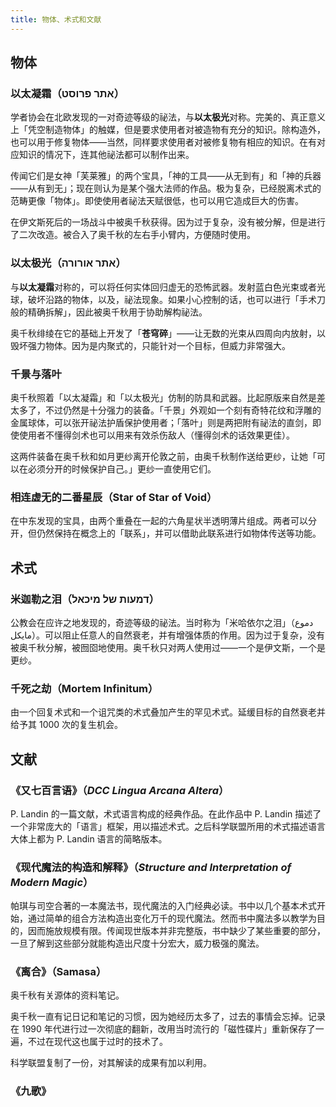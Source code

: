 ```yaml
---
title: 物体、术式和文献
---
```


## 物体

### 以太凝霜（אתר פרוסט）

学者协会在北欧发现的一对奇迹等级的祕法，与**以太极光**对称。完美的、真正意义上「凭空制造物体」的触媒，但是要求使用者对被造物有充分的知识。除构造外，也可以用于修复物体——当然，同样要求使用者对被修复物有相应的知识。在有对应知识的情况下，连其他祕法都可以制作出来。

传闻它们是女神「芙莱雅」的两个宝具，「神的工具——从无到有」和「神的兵器——从有到无」；现在则认为是某个强大法师的作品。极为复杂，已经脱离术式的范畴更像「物体」。即使使用者祕法天赋很低，也可以用它造成巨大的伤害。

在伊文斯死后的一场战斗中被奥千秋获得。因为过于复杂，没有被分解，但是进行了二次改造。被合入了奥千秋的左右手小臂内，方便随时使用。

### 以太极光（אתר אורורה）

与**以太凝霜**对称的，可以将任何实体回归虚无的恐怖武器。发射蓝白色光束或者光球，破坏沿路的物体，以及，祕法现象。如果小心控制的话，也可以进行「手术刀般的精确拆解」，因此被奥千秋用于协助解构祕法。

奥千秋绯绫在它的基础上开发了「**苍穹碎**」——让无数的光束从四周向内放射，以毁坏强力物体。因为是内聚式的，只能针对一个目标，但威力非常强大。

### 千景与落叶

奥千秋照着「以太凝霜」和「以太极光」仿制的防具和武器。比起原版来自然是差太多了，不过仍然是十分强力的装备。「千景」外观如一个刻有奇特花纹和浮雕的金属球体，可以张开祕法护盾保护使用者；「落叶」则是两把附有祕法的直剑，即使使用者不懂得剑术也可以用来有效杀伤敌人（懂得剑术的话效果更佳）。

这两件装备在奥千秋和如月更纱离开伦敦之前，由奥千秋制作送给更纱，让她「可以在必须分开的时候保护自己。」更纱一直使用它们。

### 相连虚无的二番星辰（Star of Star of Void）

在中东发现的宝具，由两个重叠在一起的六角星状半透明薄片组成。两者可以分开，但仍然保持在概念上的「联系」，并可以借助此联系进行如物体传送等功能。

## 术式

### 米迦勒之泪（דמעות של מיכאל）

公教会在应许之地发现的，奇迹等级的祕法。当时称为「米哈依尔之泪」（دموع مايكل）。可以阻止任意人的自然衰老，并有增强体质的作用。因为过于复杂，没有被奥千秋分解，被囫囵地使用。奥千秋只对两人使用过——一个是伊文斯，一个是更纱。

### 千死之劫（Mortem Infinitum）

由一个回复术式和一个诅咒类的术式叠加产生的罕见术式。延缓目标的自然衰老并给予其 1000 次的复生机会。

## 文献

### 《又七百言语》（*DCC Lingua Arcana Altera*）

P. Landin 的一篇文献，术式语言构成的经典作品。在此作品中 P. Landin 描述了一个非常庞大的「语言」框架，用以描述术式。之后科学联盟所用的术式描述语言大体上都为 P. Landin 语言的简略版本。

### 《现代魔法的构造和解释》（*Structure and Interpretation of Modern Magic*）

帕琪与司空合著的一本魔法书，现代魔法的入门经典必读。书中以几个基本术式开始，通过简单的组合方法构造出变化万千的现代魔法。然而书中魔法多以教学为目的，因而施放规模有限。传闻现世版本并非完整版，书中缺少了某些重要的部分，一旦了解到这些部分就能构造出尺度十分宏大，威力极强的魔法。

### 《离合》（Samasa）

奥千秋有关源体的资料笔记。

奥千秋一直有记日记和笔记的习惯，因为她经历太多了，过去的事情会忘掉。记录在 1990 年代进行过一次彻底的翻新，改用当时流行的「磁性碟片」重新保存了一遍，不过在现代这也属于过时的技术了。

科学联盟复制了一份，对其解读的成果有加以利用。

### 《九歌》

